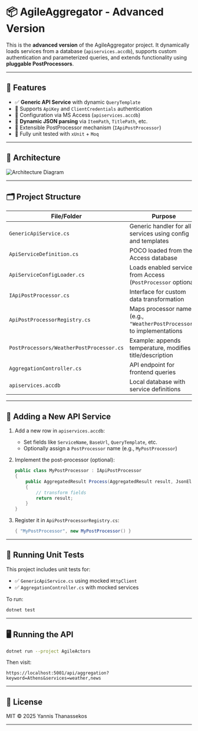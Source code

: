 # 📦 AgileAggregator - Advanced Version

This is the **advanced version** of the AgileAggregator project. It dynamically loads services from a database (`apiservices.accdb`), supports custom authentication and parameterized queries, and extends functionality using **pluggable PostProcessors**.

---

## 🚀 Features

- ✅ **Generic API Service** with dynamic `QueryTemplate`
- 🔑 Supports `ApiKey` and `ClientCredentials` authentication
- 📁 Configuration via MS Access (`apiservices.accdb`)
- 🔄 **Dynamic JSON parsing** via `ItemPath`, `TitlePath`, etc.
- 🧩 Extensible PostProcessor mechanism (`IApiPostProcessor`)
- 🧪 Fully unit tested with `xUnit` + `Moq`

---

## 🧠 Architecture

![Architecture Diagram](/AgileAggregator_Advanced_Diagram.png)

---

## 🗂️ Project Structure

| File/Folder | Purpose |
|-------------|---------|
| `GenericApiService.cs` | Generic handler for all services using config and templates |
| `ApiServiceDefinition.cs` | POCO loaded from the Access database |
| `ApiServiceConfigLoader.cs` | Loads enabled services from Access (`PostProcessor` optional) |
| `IApiPostProcessor.cs` | Interface for custom data transformation |
| `ApiPostProcessorRegistry.cs` | Maps processor names (e.g., `"WeatherPostProcessor"`) to implementations |
| `PostProcessors/WeatherPostProcessor.cs` | Example: appends temperature, modifies title/description |
| `AggregationController.cs` | API endpoint for frontend queries |
| `apiservices.accdb` | Local database with service definitions |

---

## 🧩 Adding a New API Service

1. Add a new row in `apiservices.accdb`:
   - Set fields like `ServiceName`, `BaseUrl`, `QueryTemplate`, etc.
   - Optionally assign a `PostProcessor` name (e.g., `MyPostProcessor`)

2. Implement the post-processor (optional):
   ```csharp
   public class MyPostProcessor : IApiPostProcessor
   {
       public AggregatedResult Process(AggregatedResult result, JsonElement item, string keyword)
       {
           // transform fields
           return result;
       }
   }
   ```

3. Register it in `ApiPostProcessorRegistry.cs`:
   ```csharp
   { "MyPostProcessor", new MyPostProcessor() }
   ```

---

## 🧪 Running Unit Tests

This project includes unit tests for:
- ✅ `GenericApiService.cs` using mocked `HttpClient`
- ✅ `AggregationController.cs` with mocked services

To run:
```bash
dotnet test
```

---

## 🖥️ Running the API

```bash
dotnet run --project AgileActors
```

Then visit:
```
https://localhost:5001/api/aggregation?keyword=Athens&services=weather,news
```

---

## 📄 License

MIT © 2025 Yannis Thanassekos

---
